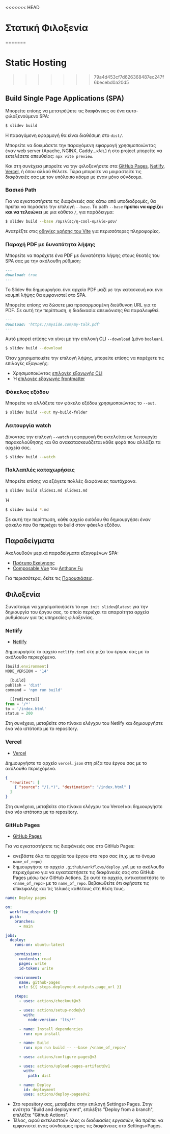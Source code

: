 <<<<<<< HEAD

# Στατική Φιλοξενία
=======
# Static Hosting
>>>>>>> 79a4d453cf7d626368487ec247f6becebd0a20d5

## Build Single Page Applications (SPA)

Μπορείτε επίσης να μετατρέψετε τις διαφάνειες σε ένα αυτο-φιλοξενούμενο SPA:

```bash
$ slidev build
```

Η παραγόμενη εφαρμογή θα είναι διαθέσιμη στο `dist/`.

Μπορείτε να δοκιμάσετε την παραγόμενη εφαρμογή χρησιμοποιώντας έναν web server (Apache, NGINX, Caddy...κλπ.) ή στο project μπορείτε να εκτελέσετε απευθείας: `npx vite preview`.

Και στη συνέχεια μπορείτε να την φιλοξενήσετε στα [GitHub Pages](https://pages.github.com/), [Netlify](https://netlify.app/), [Vercel](https://vercel.com/), ή όπου αλλού θέλετε. Τώρα μπορείτε να μοιραστείτε τις διαφάνειές σας με τον υπόλοιπο κόσμο με έναν μόνο σύνδεσμο.

### Βασικό Path

Για να εγκαταστήσετε τις διαφάνειές σας κάτω από υποδιαδρομές, θα πρέπει να περάσετε την επιλογή `--base`. Το path `--base` **πρέπει να αρχίζει και να τελειώνει** με μια κάθετο `/`, για παράδειγμα:

```bash
$ slidev build --base /ομιλίες/η-cool-ομιλία-μου/
```

Ανατρέξτε στις [οδηγίες χρήσης του Vite](https://vitejs.dev/guide/build.html#public-base-path) για περισσότερες πληροφορίες.

### Παροχή PDF με δυνατότητα λήψης

Μπορείτε να παρέχετε ένα PDF με δυνατότητα λήψης στους θεατές του SPA σας με την ακόλουθη ρύθμιση:

```md
---
download: true
---
```

Το Slidev θα δημιουργήσει ένα αρχείο PDF μαζί με την κατασκευή και ένα κουμπί λήψης θα εμφανιστεί στο SPA.

Μπορείτε επίσης να δώσετε μια προσαρμοσμένη διεύθυνση URL για το PDF. Σε αυτή την περίπτωση, η διαδικασία απεικόνισης θα παραλειφθεί.

```md
---
download: 'https://myside.com/my-talk.pdf'
---
```

Αυτό μπορεί επίσης να γίνει με την επιλογή CLI `--download` (μόνο `boolean`).

```bash
$ slidev build --download
```

Όταν χρησιμοποιείτε την επιλογή λήψης, μπορείτε επίσης να παρέχετε τις επιλογές εξαγωγής:

* Χρησιμοποιώντας [επιλογές εξαγωγής CLI](/guide/exporting.html)
* Ή [επιλογές εξαγωγής frontmatter](/custom/#frontmatter-configures)

### Φάκελος εξόδου

Μπορείτε να αλλάξετε τον φάκελο εξόδου χρησιμοποιώντας το `--out`.

```bash
$ slidev build --out my-build-folder
```

### Λειτουργία watch

Δίνοντας την επιλογή `--watch` η εφαρμογή θα εκτελείται σε λειτουργία παρακολούθησης και θα ανακατασκευάζεται κάθε φορά που αλλάζει τα αρχεία σας.

```bash
$ slidev build --watch
```

### Πολλαπλές καταχωρήσεις

Μπορείτε επίσης να εξάγετε πολλές διαφάνειες ταυτόχρονα.

```bash
$ slidev build slides1.md slides1.md
```

Ή

```bash
$ slidev build *.md
```

Σε αυτή την περίπτωση, κάθε αρχείο εισόδου θα δημιουργήσει έναν φάκελο που θα περιέχει το build στον φάκελο εξόδου.

## Παραδείγματα

Ακολουθούν μερικά παραδείγματα εξαγομένων SPA:

- [Πρότυπο Εκκίνησης](https://sli.dev/demo/starter)
- [Composable Vue](https://talks.antfu.me/2021/composable-vue) του [Anthony Fu](https://github.com/antfu)

Για περισσότερα, δείτε τις [Παρουσιάσεις](/showcases).

## Φιλοξενία

Συνιστούμε να χρησιμοποιήσετε το `npm init slidev@latest` για την δημιουργία του έργου σας, το οποίο περιέχει τα απαραίτητα αρχεία ρυθμίσεων για τις υπηρεσίες φιλοξενίας.

### Netlify

- [Netlify](https://netlify.com/)

Δημιουργήστε το αρχείο `netlify.toml` στη ρίζα του έργου σας με το ακόλουθο περιεχόμενο.

```ts
[build.environment]
NODE_VERSION = '14'

  [build]
publish = 'dist'
command = 'npm run build'

  [[redirects]]
from = '/*'
to = '/index.html'
status = 200
```

Στη συνέχεια, μεταβείτε στο πίνακα ελέγχου του Netlify και δημιουργήστε ένα νέο ιστότοπο με το repository.

### Vercel

- [Vercel](https://vercel.com/)

Δημιουργήστε το αρχείο `vercel.json` στη ρίζα του έργου σας με το ακόλουθο περιεχόμενο.

```json
{
  "rewrites": [
    { "source": "/(.*)", "destination": "/index.html" }
  ]
}
```

Στη συνέχεια, μεταβείτε στο πίνακα ελέγχου του Vercel και δημιουργήστε ένα νέο ιστότοπο με το repository.

### GitHub Pages

- [GitHub Pages](https://pages.github.com/)

Για να εγκαταστήσετε τις διαφάνειές σας στο GitHub Pages:
- ανεβάστε όλα τα αρχεία του έργου στο repo σας (π.χ. με το όνομα `name_of_repo`)
- δημιουργήστε το αρχείο `.github/workflows/deploy.yml` με το ακόλουθο περιεχόμενο για να εγκαταστήσετε τις διαφάνειές σας στο GitHub Pages μέσω των GitHub Actions. Σε αυτό το αρχείο, αντικαταστήστε το `<name_of_repo>` με το `name_of_repo`. Βεβαιωθείτε ότι αφήσατε τις επικεφαλής και τις τελικές κάθετους στη θέση τους.

```yaml
name: Deploy pages

on:
  workflow_dispatch: {}
  push:
    branches:
      - main

jobs:
  deploy:
    runs-on: ubuntu-latest

    permissions:
      contents: read
      pages: write
      id-token: write

    environment:
      name: github-pages
      url: ${{ steps.deployment.outputs.page_url }}

    steps:
      - uses: actions/checkout@v3

      - uses: actions/setup-node@v3
        with:
          node-version: 'lts/*'

      - name: Install dependencies
        run: npm install

      - name: Build
        run: npm run build -- --base /<name_of_repo>/

      - uses: actions/configure-pages@v3

      - uses: actions/upload-pages-artifact@v1
        with:
          path: dist

      - name: Deploy
        id: deployment
        uses: actions/deploy-pages@v2
```
- Στο repository σας, μεταβείτε στην επιλογή Settings>Pages. Στην ενότητα "Build and deployment", επιλέξτε "Deploy from a branch", επιλέξτε "Github Actions".
- Τέλος, αφού εκτελεστούν όλες οι διαδικασίες εργασιών, θα πρέπει να εμφανιστεί ένας σύνδεσμος προς τις διαφάνειες στο Settings>Pages.
